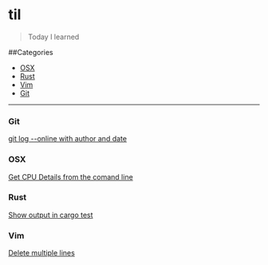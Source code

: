 # til
> Today I learned

##Categories

* [OSX](#osx)
* [Rust](#rust)
* [Vim](#vim)
* [Git](#git)

---

### Git

[git log --online with author and date](/git/git-log-oneline-with-author-and-date.md)

### OSX

[Get CPU Details from the comand line](/osx/cpu-details-from-command-line.md)

### Rust

[Show output in cargo test](/rust/show-output-in-cargo-tests.md)

### Vim

[Delete multiple lines](/vim/delete-multiple-lines.md)
